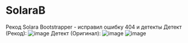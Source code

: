 # SolaraB
Рекод Solara Bootstrapper - исправил ошибку 404 и детекты
Детект (Рекод):
![image](https://github.com/user-attachments/assets/3530d936-c4d4-49af-a0a5-7b30376fe844)
Детект (Оригинал):
![image](https://github.com/user-attachments/assets/928014ae-ad00-436d-adbe-774f3d30a1a5)
![image](https://github.com/user-attachments/assets/460d4222-fe1e-4f07-aa35-5e3b9b8fe2c5)
